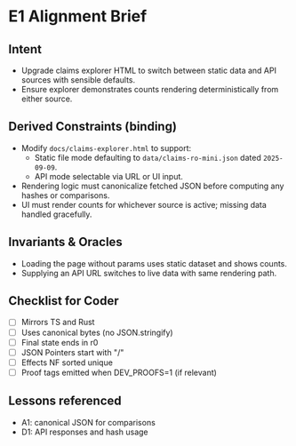 # E1 Alignment Brief

## Intent
- Upgrade claims explorer HTML to switch between static data and API sources with sensible defaults.
- Ensure explorer demonstrates counts rendering deterministically from either source.

## Derived Constraints (binding)
- Modify `docs/claims-explorer.html` to support:
  - Static file mode defaulting to `data/claims-ro-mini.json` dated `2025-09-09`.
  - API mode selectable via URL or UI input.
- Rendering logic must canonicalize fetched JSON before computing any hashes or comparisons.
- UI must render counts for whichever source is active; missing data handled gracefully.

## Invariants & Oracles
- Loading the page without params uses static dataset and shows counts.
- Supplying an API URL switches to live data with same rendering path.

## Checklist for Coder
- [ ] Mirrors TS and Rust
- [ ] Uses canonical bytes (no JSON.stringify)
- [ ] Final state ends in r0
- [ ] JSON Pointers start with "/"
- [ ] Effects NF sorted unique
- [ ] Proof tags emitted when DEV_PROOFS=1 (if relevant)

## Lessons referenced
- A1: canonical JSON for comparisons
- D1: API responses and hash usage
